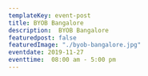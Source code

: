 ```yaml
---
templateKey: event-post
title: BYOB Bangalore
description:  BYOB Bangalore
featuredpost: false
featuredImage: "./byob-bangalore.jpg"
eventdate: 2019-11-27
eventtime:  08:00 am - 5:00 pm
---
```


<!--StartFragment-->



<!--EndFragment-->
